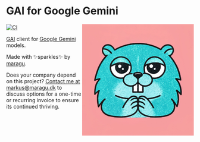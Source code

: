 # GAI for Google Gemini

<img src="logo.jpg" alt="Logo" width="300" align="right">

[![CI](https://github.com/maragudk/gai-google/actions/workflows/ci.yml/badge.svg)](https://github.com/maragudk/gai-google/actions/workflows/ci.yml)

[GAI](https://github.com/maragudk/gai) client for [Google Gemini](https://ai.google.dev/gemini-api/docs) models.

Made with ✨sparkles✨ by [maragu](https://www.maragu.dev/).

Does your company depend on this project? [Contact me at markus@maragu.dk](mailto:markus@maragu.dk?Subject=Supporting%20your%20project) to discuss options for a one-time or recurring invoice to ensure its continued thriving.
